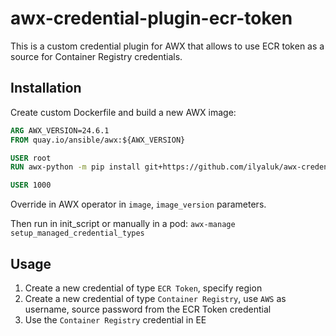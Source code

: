 # awx-credential-plugin-ecr-token

This is a custom credential plugin for AWX that allows to use ECR token as a source for Container Registry credentials.

## Installation

Create custom Dockerfile and build a new AWX image:

```dockerfile
ARG AWX_VERSION=24.6.1
FROM quay.io/ansible/awx:${AWX_VERSION}

USER root
RUN awx-python -m pip install git+https://github.com/ilyaluk/awx-credential-plugin-ecr-token.git

USER 1000
```

Override in AWX operator in `image`, `image_version` parameters.

Then run in init_script or manually in a pod: `awx-manage setup_managed_credential_types`

## Usage

1. Create a new credential of type `ECR Token`, specify region
2. Create a new credential of type `Container Registry`, use `AWS` as username, source password from the ECR Token credential
3. Use the `Container Registry` credential in EE
